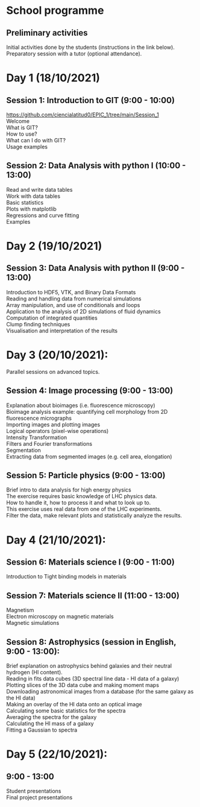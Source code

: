 # School programme

## Preliminary activities

Initial activities done by the students (instructions in the link below).<br />
Preparatory session with a tutor (optional attendance).

# Day 1 (18/10/2021)

## Session 1: Introduction to GIT (9:00 - 10:00)<br />
https://github.com/ciencialatitud0/EPIC_1/tree/main/Session_1 <br />
Welcome<br />
What is GIT?<br />
How to use?<br />
What can I do with GIT?<br />
Usage examples<br />

## Session 2: Data Analysis with python I (10:00 - 13:00)
Read and write data tables<br />
Work with data tables<br />
Basic statistics<br />
Plots with matplotlib<br />
Regressions and curve fitting<br />
Examples

# Day 2 (19/10/2021)

## Session 3: Data Analysis with python II (9:00 - 13:00)
Introduction to HDF5, VTK, and Binary Data Formats<br />
Reading and handling data from numerical simulations<br />
Array manipulation, and use of conditionals and loops<br />
Application to the analysis of 2D simulations of fluid dynamics<br />
Computation of integrated quantities<br />
Clump finding techniques<br />
Visualisation and interpretation of the results

# Day 3 (20/10/2021):
Parallel sessions on advanced topics.

## Session 4: Image processing (9:00 - 13:00)
Explanation about bioimages (i.e. fluorescence microscopy)<br />
Bioimage analysis example: quantifying cell morphology from 2D fluorescence micrographs<br />
Importing images and plotting images<br />
Logical operators (pixel-wise operations)<br />
Intensity Transformation<br />
Filters and Fourier transformations<br />
Segmentation<br />
Extracting data from segmented images (e.g. cell area, elongation)

## Session 5: Particle physics (9:00 - 13:00)
Brief intro to data analysis for high energy physics<br />
The exercise requires basic knowledge of LHC physics data.<br />
How to handle it, how to process it and what to look up to.<br />
This exercise uses real data from one of the LHC experiments.<br />
Filter the data, make relevant plots and statistically analyze the results.

# Day 4 (21/10/2021):

## Session 6: Materials science I (9:00 - 11:00)
Introduction to Tight binding models in materials

## Session 7: Materials science II (11:00 - 13:00)
Magnetism<br />
Electron microscopy on magnetic materials<br />
Magnetic simulations

## Session 8: Astrophysics (session in English, 9:00 - 13:00):
Brief explanation on astrophysics behind galaxies and their neutral hydrogen (HI content).<br />
Reading in fits data cubes (3D spectral line data - HI data of a galaxy)<br />
Plotting slices of the 3D data cube and making moment maps<br />
Downloading astronomical images from a database (for the same galaxy as the HI data)<br />
Making an overlay of the HI data onto an optical image<br />
Calculating some basic statistics for the spectra<br />
Averaging the spectra for the galaxy<br />
Calculating the HI mass of a galaxy<br />
Fitting a Gaussian to spectra


# Day 5 (22/10/2021):
## 9:00 - 13:00
Student presentations<br />
Final project presentations
